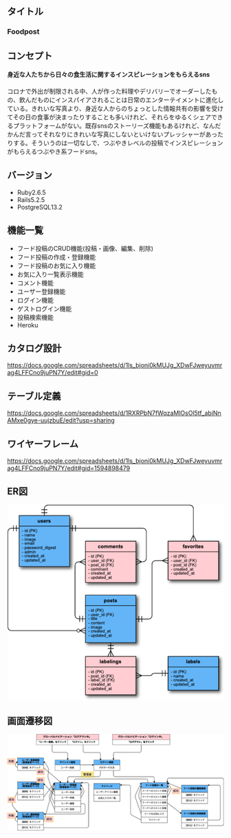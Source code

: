 ## タイトル  
### Foodpost

## コンセプト  
#### 身近な人たちから日々の食生活に関するインスピレーションをもらえるsns

コロナで外出が制限される中、人が作った料理やデリバリーでオーダーしたもの、飲んだものにインスパイアされることは日常のエンターテイメントに進化している。きれいな写真より、身近な人からのちょっとした情報共有の影響を受けてその日の食事が決まったりすることも多いけれど、それらをゆるくシェアできるプラットフォームがない。既存snsのストーリーズ機能もあるけれど、なんだかんだ言ってそれなりにきれいな写真にしないといけないプレッシャーがあったりする。そういうのは一切なしで、つぶやきレベルの投稿でインスピレーションがもらえるつぶやき系フードsns。

## バージョン
* Ruby2.6.5
* Rails5.2.5
* PostgreSQL13.2

## 機能一覧
* フード投稿のCRUD機能(投稿・画像、編集、削除)
* フード投稿の作成・登録機能
* フード投稿のお気に入り機能
* お気に入り一覧表示機能
* コメント機能
* ユーザー登録機能
* ログイン機能
* ゲストログイン機能
* 投稿検索機能
* Heroku

## カタログ設計  
https://docs.google.com/spreadsheets/d/1ls_bjoni0kMUJg_XDwFJweyuvmrag4LFFCno9juPN7Y/edit#gid=0

## テーブル定義
https://docs.google.com/spreadsheets/d/1RXRPbN7fWqzaMlOsOl5tf_abiNnAMxe0gye-uujzbuE/edit?usp=sharing

## ワイヤーフレーム
https://docs.google.com/spreadsheets/d/1ls_bjoni0kMUJg_XDwFJweyuvmrag4LFFCno9juPN7Y/edit#gid=1594898479

## ER図
<img src="./public/images/er.png" alt="ER図" width='650px'>  

## 画面遷移図
<img src="./public/images/transition.png" alt="画面遷移図" width='650px'>  
